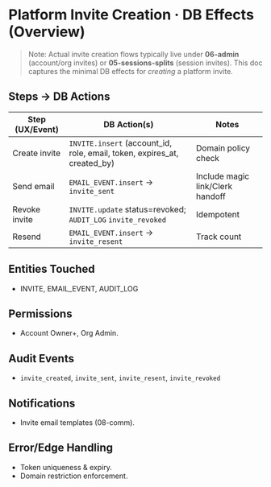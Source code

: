 # Platform Invite Creation · DB Effects (Overview)

> Note: Actual invite creation flows typically live under **06-admin** (account/org invites) or **05-sessions-splits** (session invites). This doc captures the minimal DB effects for *creating* a platform invite.

## Steps → DB Actions

| Step (UX/Event) | DB Action(s) | Notes |
|---|---|---|
| Create invite | `INVITE.insert` (account_id, role, email, token, expires_at, created_by) | Domain policy check |
| Send email | `EMAIL_EVENT.insert` → `invite_sent` | Include magic link/Clerk handoff |
| Revoke invite | `INVITE.update` status=revoked; `AUDIT_LOG` `invite_revoked` | Idempotent |
| Resend | `EMAIL_EVENT.insert` → `invite_resent` | Track count |

## Entities Touched
- INVITE, EMAIL_EVENT, AUDIT_LOG

## Permissions
- Account Owner+, Org Admin.

## Audit Events
- `invite_created`, `invite_sent`, `invite_resent`, `invite_revoked`

## Notifications
- Invite email templates (08-comm).

## Error/Edge Handling
- Token uniqueness & expiry.
- Domain restriction enforcement.

